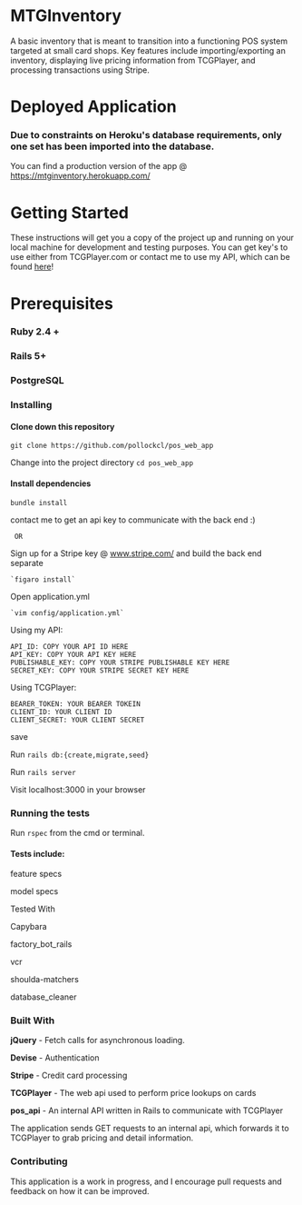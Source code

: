 # MTGInventory

A basic inventory that is meant to transition into a functioning POS system targeted at small card shops. Key features include importing/exporting an inventory, displaying live pricing information from TCGPlayer, and processing transactions using Stripe.

# Deployed Application

 ### Due to constraints on Heroku's database requirements, only one set has been imported into the database.
You can find a production version of the app @ https://mtginventory.herokuapp.com/

# Getting Started


These instructions will get you a copy of the project up and running on your local machine for development and testing purposes. You can get key's to use either from TCGPlayer.com or contact me to use my API, which can be found [here](https://github.com/pollockcl/pos_api)!

# Prerequisites
### Ruby 2.4 + 
### Rails 5+
### PostgreSQL
### Installing

#### Clone down this repository

`git clone https://github.com/pollockcl/pos_web_app`


Change into the project directory
`cd pos_web_app`
#### Install dependencies

`bundle install`


 contact me to get an api key to communicate with the back end :)


     OR


 Sign up for a Stripe key @ www.stripe.com/ and build the back end separate

    `figaro install`


 Open application.yml

    `vim config/application.yml`

 Using my API:
```
API_ID: COPY YOUR API ID HERE
API_KEY: COPY YOUR API KEY HERE
PUBLISHABLE_KEY: COPY YOUR STRIPE PUBLISHABLE KEY HERE
SECRET_KEY: COPY YOUR STRIPE SECRET KEY HERE
```

 Using TCGPlayer:
 ```
 BEARER_TOKEN: YOUR BEARER TOKEIN
 CLIENT_ID: YOUR CLIENT ID
 CLIENT_SECRET: YOUR CLIENT SECRET
 ```

 save


 Run `rails db:{create,migrate,seed}`


 Run `rails server`


 Visit localhost:3000 in your browser

### Running the tests

Run `rspec` from the cmd or terminal.

#### Tests include:


 feature specs


 model specs


 Tested With


 Capybara


 factory_bot_rails


 vcr


 shoulda-matchers


 database_cleaner


### Built With


**jQuery** - Fetch calls for asynchronous loading.


**Devise** - Authentication


**Stripe** - Credit card processing


**TCGPlayer** - The web api used to perform price lookups on cards


**pos_api** - An internal API written in Rails to communicate with TCGPlayer



The application sends GET requests to an internal api, which forwards it to TCGPlayer to grab pricing and detail information.


### Contributing


This application is a work in progress, and I encourage pull requests and feedback on how it can be improved.
